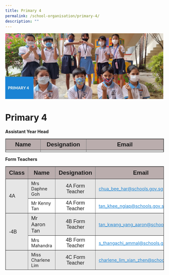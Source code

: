 ```yaml
---
title: Primary 4
permalink: /school-organisation/primary-4/
description: ""
---
```

![](/images/Primary%204.jpg)

Primary 4
=========

**Assistant Year Head**

<table border="1" style="box-sizing: inherit; border-collapse: collapse; border-spacing: 0px; max-width: 100%; width: 856.333px; height: 41px;"><tbody style="box-sizing: inherit;"><tr style="box-sizing: inherit; background: rgb(186, 173, 173); height: 24px;"><td style="box-sizing: inherit; padding: 5px 10px; height: 24px; width: 268px; text-align: center;"><span style="box-sizing: inherit; font-size: 14pt; font-family: arial, helvetica, sans-serif;"><strong style="box-sizing: inherit; font-weight: bold;">Name</strong></span></td><td style="box-sizing: inherit; padding: 5px 10px; height: 24px; width: 212px; text-align: center;"><span style="box-sizing: inherit; font-size: 14pt; font-family: arial, helvetica, sans-serif;"><strong style="box-sizing: inherit; font-weight: bold;">Designation</strong></span></td><td style="box-sizing: inherit; padding: 5px 10px; height: 24px; width: 316px; text-align: center;"><span style="box-sizing: inherit; font-size: 14pt; font-family: arial, helvetica, sans-serif;"><strong style="box-sizing: inherit; font-weight: bold;">Email</strong></span></td></tr><tr style="box-sizing: inherit; background: rgb(230, 230, 230); height: 17.3333px;"><td style="box-sizing: inherit; padding: 5px 10px; height: 17px; width: 268px;">Mrs Daphne Goh</td><td style="box-sizing: inherit; padding: 5px 10px; height: 17px; width: 212px; text-align: center;"><span style="box-sizing: inherit; font-size: 12pt; font-family: arial, helvetica, sans-serif;">Assistant Year Head (P4)</span></td><td style="box-sizing: inherit; padding: 5px 10px; height: 17px; width: 316px;"><a href="mailto:chua_bee_har@schools.gov.sg" style="box-sizing: inherit; background-color: transparent; transition: all 0.25s ease-in-out 0s; text-decoration: underline; color: rgb(27, 131, 211);">chua_bee_har@schools.gov.sg</a></td></tr></tbody></table>

**Form Teachers**

<table border="1" style="box-sizing: inherit; border-collapse: collapse; border-spacing: 0px; max-width: 100%; width: 856.333px; height: 328px;"><tbody style="box-sizing: inherit;"><tr style="box-sizing: inherit; background: rgb(186, 173, 173);"><td style="box-sizing: inherit; padding: 5px 10px; text-align: center; width: 70.8125px; height: 28px;"><span style="box-sizing: inherit; font-size: 14pt; font-family: arial, helvetica, sans-serif;"><strong style="box-sizing: inherit; font-weight: bold;"><span style="box-sizing: inherit; font-family: arial, helvetica, sans-serif;">Class</span></strong></span></td><td style="box-sizing: inherit; padding: 5px 10px; text-align: center; width: 211.708px; height: 28px;"><span style="box-sizing: inherit; font-size: 14pt; font-family: arial, helvetica, sans-serif;"><strong style="box-sizing: inherit; font-weight: bold;">Name</strong></span></td><td style="box-sizing: inherit; padding: 5px 10px; text-align: center; width: 192.875px; height: 28px;"><span style="box-sizing: inherit; font-size: 14pt; font-family: arial, helvetica, sans-serif;"><strong style="box-sizing: inherit; font-weight: bold;">Designation</strong></span></td><td style="box-sizing: inherit; padding: 5px 10px; text-align: center; width: 379.938px; height: 28px;"><span style="box-sizing: inherit; font-size: 14pt; font-family: arial, helvetica, sans-serif;"><strong style="box-sizing: inherit; font-weight: bold;">Email</strong></span></td></tr><tr style="box-sizing: inherit; background: rgb(230, 230, 230); height: 25px;"><td rowspan="2" style="box-sizing: inherit; padding: 5px 10px; width: 70.8125px; height: 50px;"><span style="box-sizing: inherit; font-size: 12pt; font-family: arial, helvetica, sans-serif;">4A</span></td><td style="box-sizing: inherit; padding: 5px 10px; width: 211.708px; height: 25px;">Mrs Daphne Goh</td><td style="box-sizing: inherit; padding: 5px 10px; width: 192.875px; text-align: center; height: 25px;"><span style="box-sizing: inherit; font-size: 12pt; font-family: arial, helvetica, sans-serif;">4A Form Teacher</span></td><td style="box-sizing: inherit; padding: 5px 10px; width: 379.938px; height: 25px;"><a href="mailto:chua_bee_har@schools.gov.sg" style="box-sizing: inherit; background-color: transparent; transition: all 0.25s ease-in-out 0s; text-decoration: underline; color: rgb(27, 131, 211);">chua_bee_har@schools.gov.sg</a></td></tr><tr style="box-sizing: inherit; background: rgb(255, 255, 255); height: 25px;"><td style="box-sizing: inherit; padding: 5px 10px; width: 211.708px; height: 25px;">Mr Kenny Tan</td><td style="box-sizing: inherit; padding: 5px 10px; width: 192.875px; text-align: center; height: 25px;"><span style="box-sizing: inherit; font-size: 12pt; font-family: arial, helvetica, sans-serif;">4A Form Teacher</span></td><td style="box-sizing: inherit; padding: 5px 10px; width: 379.938px; height: 25px;"><a href="mailto:tan_khee_ngiap@schools.gov.sg" style="box-sizing: inherit; background-color: transparent; transition: all 0.25s ease-in-out 0s; text-decoration: underline; color: rgb(27, 131, 211);">tan_khee_ngiap@schools.gov.sg</a></td></tr><tr style="box-sizing: inherit; background: rgb(230, 230, 230); height: 25px;"><td rowspan="2" style="box-sizing: inherit; padding: 5px 10px; width: 70.8125px; height: 50px;"><span style="box-sizing: inherit; font-size: 12pt; font-family: arial, helvetica, sans-serif;">-4B</span></td><td style="box-sizing: inherit; padding: 5px 10px; width: 211.708px; height: 25px;"><span style="box-sizing: inherit; font-size: 12pt;">Mr Aaron Tan</span></td><td style="box-sizing: inherit; padding: 5px 10px; width: 192.875px; text-align: center; height: 25px;"><span style="box-sizing: inherit; font-size: 12pt; font-family: arial, helvetica, sans-serif;">4B Form Teacher</span></td><td style="box-sizing: inherit; padding: 5px 10px; width: 379.938px; height: 25px;"><a href="mailto:tan_kwang_yang_aaron@schools.gov.sg" style="box-sizing: inherit; background-color: transparent; transition: all 0.25s ease-in-out 0s; text-decoration: underline; color: rgb(27, 131, 211);">tan_kwang_yang_aaron@schools.gov.sg</a></td></tr><tr style="box-sizing: inherit; background: rgb(255, 255, 255); height: 25px;"><td style="box-sizing: inherit; padding: 5px 10px; width: 211.708px; height: 25px;">Mrs Mahandra</td><td style="box-sizing: inherit; padding: 5px 10px; width: 192.875px; text-align: center; height: 25px;"><span style="box-sizing: inherit; font-size: 12pt; font-family: arial, helvetica, sans-serif;">4B Form Teacher</span></td><td style="box-sizing: inherit; padding: 5px 10px; width: 379.938px; height: 25px;"><a href="mailto:s_thangachi_ammal@schools.gov.sg" style="box-sizing: inherit; background-color: transparent; transition: all 0.25s ease-in-out 0s; text-decoration: underline; color: rgb(27, 131, 211);">s_thangachi_ammal@schools.gov.sg</a></td></tr><tr style="box-sizing: inherit; background: rgb(230, 230, 230); height: 25px;"><td rowspan="2" style="box-sizing: inherit; padding: 5px 10px; width: 70.8125px; height: 50px;"><span style="box-sizing: inherit; font-size: 12pt; font-family: arial, helvetica, sans-serif;">4C</span></td><td style="box-sizing: inherit; padding: 5px 10px; width: 211.708px; height: 25px;">Miss Charlene Lim</td><td style="box-sizing: inherit; padding: 5px 10px; width: 192.875px; text-align: center; height: 25px;"><span style="box-sizing: inherit; font-size: 12pt; font-family: arial, helvetica, sans-serif;">4C Form Teacher</span></td><td style="box-sizing: inherit; padding: 5px 10px; width: 379.938px; height: 25px;"><a href="mailto:charlene_lim_xian_zhen@schools.gov.sg" style="box-sizing: inherit; background-color: transparent; transition: all 0.25s ease-in-out 0s; text-decoration: underline; color: rgb(27, 131, 211);">charlene_lim_xian_zhen@schools.gov.sg</a></td></tr><tr style="box-sizing: inherit; background: rgb(255, 255, 255); height: 25px;"><td style="box-sizing: inherit; padding: 5px 10px; width: 211.708px; height: 25px;">Mdm Norsekha Bte Juman</td><td style="box-sizing: inherit; padding: 5px 10px; width: 192.875px; text-align: center; height: 25px;"><span style="box-sizing: inherit; font-size: 12pt; font-family: arial, helvetica, sans-serif;">4C Form Teacher</span></td><td style="box-sizing: inherit; padding: 5px 10px; width: 379.938px; height: 25px;"><p style="box-sizing: inherit; font-size: 1em;"><a href="mailto:norsekha_juman@schools.gov.sg" style="box-sizing: inherit; background-color: transparent; transition: all 0.25s ease-in-out 0s; text-decoration: underline; color: rgb(27, 131, 211);">norsekha_juman@schools.gov.sg</a></p></td></tr><tr style="box-sizing: inherit; background: rgb(230, 230, 230); height: 25px;"><td rowspan="2" style="box-sizing: inherit; padding: 5px 10px; width: 70.8125px; height: 50px;"><span style="box-sizing: inherit; font-size: 12pt; font-family: arial, helvetica, sans-serif;">4D</span></td><td style="box-sizing: inherit; padding: 5px 10px; width: 211.708px; height: 25px;">Mr Edwin Pang</td><td style="box-sizing: inherit; padding: 5px 10px; width: 192.875px; text-align: center; height: 25px;"><span style="box-sizing: inherit; font-size: 12pt; font-family: arial, helvetica, sans-serif;">3D Form Teacher</span></td><td style="box-sizing: inherit; padding: 5px 10px; width: 379.938px; height: 25px;"><a href="mailto:edwin_pang_ting_how@schools.gov.sg" style="box-sizing: inherit; background-color: transparent; transition: all 0.25s ease-in-out 0s; text-decoration: underline; color: rgb(27, 131, 211);">edwin_pang_ting_how@schools.gov.sg</a></td></tr><tr style="box-sizing: inherit; background: rgb(255, 255, 255); height: 25px;"><td style="box-sizing: inherit; padding: 5px 10px; width: 211.708px; height: 25px;">Miss Foo Wei Woon</td><td style="box-sizing: inherit; padding: 5px 10px; width: 192.875px; text-align: center; height: 25px;"><span style="box-sizing: inherit; font-size: 12pt; font-family: arial, helvetica, sans-serif;">3D Form Teacher</span></td><td style="box-sizing: inherit; padding: 5px 10px; width: 379.938px; height: 25px;"><a href="mailto:foo_wei_woon@schools.gov.sg" style="box-sizing: inherit; background-color: transparent; transition: all 0.25s ease-in-out 0s; text-decoration: underline; color: rgb(27, 131, 211);">foo_wei_woon@schools.gov.sg</a></td></tr><tr style="box-sizing: inherit; background: rgb(230, 230, 230); height: 25px;"><td rowspan="2" style="box-sizing: inherit; padding: 5px 10px; width: 70.8125px; height: 50px;"><span style="box-sizing: inherit; font-size: 12pt; font-family: arial, helvetica, sans-serif;">4E</span></td><td style="box-sizing: inherit; padding: 5px 10px; width: 211.708px; height: 25px;">Mrs Vijay-T Sumathy</td><td style="box-sizing: inherit; padding: 5px 10px; width: 192.875px; text-align: center; height: 25px;"><span style="box-sizing: inherit; font-size: 12pt; font-family: arial, helvetica, sans-serif;">3E Form Teacher</span></td><td style="box-sizing: inherit; padding: 5px 10px; width: 379.938px; height: 25px;"><a href="mailto:t_sumathy@schools.gov.sg" style="box-sizing: inherit; background-color: transparent; transition: all 0.25s ease-in-out 0s; text-decoration: underline; color: rgb(27, 131, 211);">t_sumathy@schools.gov.sg</a></td></tr><tr style="box-sizing: inherit; background: rgb(255, 255, 255); height: 25px;"><td style="box-sizing: inherit; padding: 5px 10px; width: 211.708px; height: 25px;">Mdm Li Wenting</td><td style="box-sizing: inherit; padding: 5px 10px; width: 192.875px; text-align: center; height: 25px;"><span style="box-sizing: inherit; font-size: 12pt; font-family: arial, helvetica, sans-serif;">3E Form Teacher</span></td><td style="box-sizing: inherit; padding: 5px 10px; width: 379.938px; height: 25px;"><a href="mailto:li_wenting@schools.gov.sg" style="box-sizing: inherit; background-color: transparent; transition: all 0.25s ease-in-out 0s; text-decoration: underline; color: rgb(27, 131, 211);">li_wenting@schools.gov.sg</a></td></tr><tr style="box-sizing: inherit; background: rgb(230, 230, 230); height: 25px;"><td rowspan="2" style="box-sizing: inherit; padding: 5px 10px; width: 70.8125px; height: 50px;"><span style="box-sizing: inherit; font-size: 12pt; font-family: arial, helvetica, sans-serif;">4F</span></td><td style="box-sizing: inherit; padding: 5px 10px; width: 211.708px; height: 25px;">Mdm Zhao Tingyan</td><td style="box-sizing: inherit; padding: 5px 10px; width: 192.875px; text-align: center; height: 25px;"><span style="box-sizing: inherit; font-size: 12pt; font-family: arial, helvetica, sans-serif;">3F Form Teacher</span></td><td style="box-sizing: inherit; padding: 5px 10px; width: 379.938px; height: 25px;"><a href="mailto:zhao_tingyan@schools.gov.sg" style="box-sizing: inherit; background-color: transparent; transition: all 0.25s ease-in-out 0s; text-decoration: underline; color: rgb(27, 131, 211);">zhao_tingyan@schools.gov.sg</a></td></tr><tr style="box-sizing: inherit; background: rgb(255, 255, 255); height: 25px;"><td style="box-sizing: inherit; padding: 5px 10px; width: 211.708px; height: 25px;">Mrs Melinda Lim</td><td style="box-sizing: inherit; padding: 5px 10px; width: 192.875px; text-align: center; height: 25px;"><span style="box-sizing: inherit; font-size: 12pt; font-family: arial, helvetica, sans-serif;">3F Form Teacher</span></td><td style="box-sizing: inherit; padding: 5px 10px; width: 379.938px; height: 25px;"><a href="mailto:melinda_ashleigh_sim@schools.gov.sg" style="box-sizing: inherit; background-color: transparent; transition: all 0.25s ease-in-out 0s; text-decoration: underline; color: rgb(27, 131, 211);">melinda_ashleigh_sim@schools.gov.sg</a></td></tr></tbody></table>